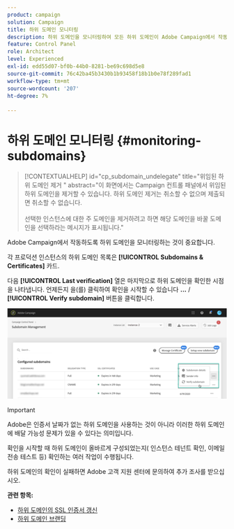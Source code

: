 ```yaml
---
product: campaign
solution: Campaign
title: 하위 도메인 모니터링
description: 하위 도메인을 모니터링하여 모든 하위 도메인이 Adobe Campaign에서 작동하도록 올바르게 구성되었는지 확인합니다.
feature: Control Panel
role: Architect
level: Experienced
exl-id: edd55d07-bf0b-44b0-8281-be69c698d5e8
source-git-commit: 76c42ba45b3430b1b93458f18b1b0e78f289fad1
workflow-type: tm+mt
source-wordcount: '207'
ht-degree: 7%

---
```


# 하위 도메인 모니터링 {#monitoring-subdomains}

>[!CONTEXTUALHELP]
>id="cp_subdomain_undelegate"
>title="위임된 하위 도메인 제거 "
>abstract="이 화면에서는 Campaign 컨트롤 패널에서 위임된 하위 도메인을 제거할 수 있습니다. 하위 도메인 제거는 취소할 수 없으며 제출되면 취소할 수 없습니다.<br><br>선택한 인스턴스에 대한 주 도메인을 제거하려고 하면 해당 도메인을 바꿀 도메인을 선택하라는 메시지가 표시됩니다."

Adobe Campaign에서 작동하도록 하위 도메인을 모니터링하는 것이 중요합니다.

각 프로덕션 인스턴스의 하위 도메인 목록은 **[!UICONTROL Subdomains & Certificates]** 카드.

다음 **[!UICONTROL Last verification]** 열은 마지막으로 하위 도메인을 확인한 시점을 나타냅니다. 언제든지 을(를) 클릭하여 확인을 시작할 수 있습니다 **...** / **[!UICONTROL Verify subdomain]** 버튼을 클릭합니다.

![](assets/subdomain_verification.png)

>[!IMPORTANT]
>
>Adobe은 인증서 날짜가 없는 하위 도메인을 사용하는 것이 아니라 이러한 하위 도메인에 배달 가능성 문제가 있을 수 있다는 의미입니다.

확인을 시작할 때 하위 도메인이 올바르게 구성되었는지( 인스턴스 테넌트 확인, 이메일 전송 테스트 등) 확인하는 여러 작업이 수행됩니다.

하위 도메인의 확인이 실패하면 Adobe 고객 지원 센터에 문의하여 추가 조사를 받으십시오.

**관련 항목:**

* [하위 도메인의 SSL 인증서 갱신](../../subdomains-certificates/using/renewing-subdomain-certificate.md)
* [하위 도메인 브랜딩](../../subdomains-certificates/using/subdomains-branding.md)
